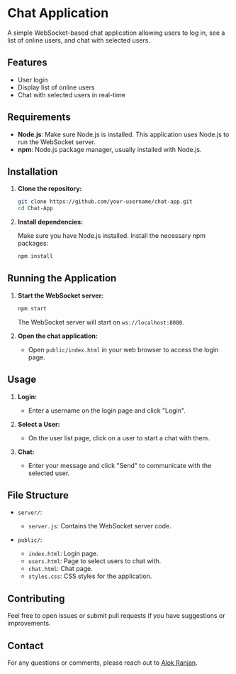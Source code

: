 # Chat Application

A simple WebSocket-based chat application allowing users to log in, see a list of online users, and chat with selected users.

## Features

- User login
- Display list of online users
- Chat with selected users in real-time

## Requirements

- **Node.js**: Make sure Node.js is installed. This application uses Node.js to run the WebSocket server.
- **npm**: Node.js package manager, usually installed with Node.js.  

## Installation

1. **Clone the repository:**

    ```bash
    git clone https://github.com/your-username/chat-app.git
    cd Chat-App
    ```

2. **Install dependencies:**

    Make sure you have Node.js installed. Install the necessary npm packages:

    ```bash
    npm install
    ```

## Running the Application

1. **Start the WebSocket server:**

    ```bash
    npm start
    ```

   The WebSocket server will start on `ws://localhost:8080`.

2. **Open the chat application:**

    - Open `public/index.html` in your web browser to access the login page.

## Usage

1. **Login:**
   - Enter a username on the login page and click "Login".

2. **Select a User:**
   - On the user list page, click on a user to start a chat with them.

3. **Chat:**
   - Enter your message and click "Send" to communicate with the selected user.

## File Structure

- `server/`:
  - `server.js`: Contains the WebSocket server code.

- `public/`:
  - `index.html`: Login page.
  - `users.html`: Page to select users to chat with.
  - `chat.html`: Chat page.
  - `styles.css`: CSS styles for the application.

## Contributing

Feel free to open issues or submit pull requests if you have suggestions or improvements.

## Contact

For any questions or comments, please reach out to [Alok Ranjan](mailto:alokthakur609@gmail.com).
